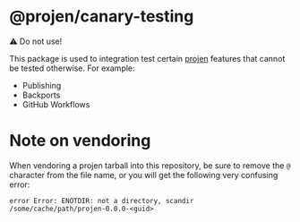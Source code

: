 # @projen/canary-testing

:warning: Do not use!

This package is used to integration test certain [projen](https://github.com/projen/projen) features that cannot be tested otherwise.
For example:

* Publishing
* Backports
* GitHub Workflows

# Note on vendoring

When vendoring a projen tarball into this repository, be sure to remove the `@`
character from the file name, or you will get the following very confusing
error:

```
error Error: ENOTDIR: not a directory, scandir /some/cache/path/projen-0.0.0-<guid>
```
